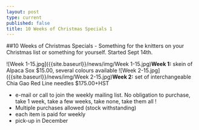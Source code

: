 ```yaml
---
layout: post
type: current
published: false
title: 10 Weeks of Christmas Specials 1
---
```


##10 Weeks of Christmas Specials - Something for the knitters on your Christmas list or something for yourself. Started Sept 14th.

![Week 1-15.jpg]({{site.baseurl}}/news/img/Week 1-15.jpg)**Week 1:** skein of Alpaca Sox $15.00, several colours available
![Week 2-15.jpg]({{site.baseurl}}/news/img/Week 2-15.jpg)**Week 2:** set of interchangeable Chia Gao Red Line needles $175.00+HST
- e-mail or call to join the weekly mailing list. No obligation to purchase, take 1 week, take a few weeks, take none, take them all !  
- Multiple purchases allowed (stock withstanding)
- each item is paid for weekly
- pick-up in December